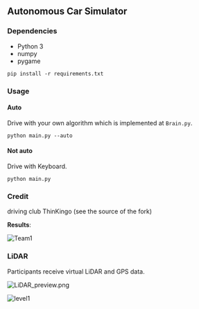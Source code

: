 ## Autonomous Car Simulator

### Dependencies

- Python 3
- numpy
- pygame

```
pip install -r requirements.txt
```

### Usage

#### Auto

Drive with your own algorithm which is implemented at `Brain.py`.
```
python main.py --auto
```

#### Not auto

Drive with Keyboard.

```
python main.py
```
### Credit
driving club ThinKingo (see the source of the fork)

__Results__:

![Team1](https://github.com/x2ever/Autonomous-Car-Simulator/blob/master/images/1팀.gif)


### LiDAR

Participants receive virtual LiDAR and GPS data.

![LiDAR_preview.png](https://github.com/x2ever/Autonomous-Car-Simulator/blob/master/images/LiDAR_preview.png)

![level1](https://github.com/x2ever/Autonomous-Car-Simulator/blob/master/images/level1.png)
